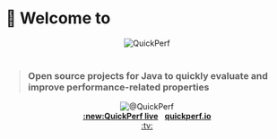 # 👋 Welcome to

<div align="center">
<img src="https://pbs.twimg.com/profile_banners/926219963333038086/1518645789" alt="QuickPerf"/>
</div><br>

><h3>Open source projects for Java to quickly evaluate and improve performance-related properties</h3>

<div align="center">
    <img alt="@QuickPerf" src="https://img.shields.io/twitter/url?label=Twitter&style=social&url=https%3A%2F%2Ftwitter.com%2Fquickperf">
</div>
<div align="center">
 <strong><a href="https://github.com/quick-perf/quickperf-live#quickperf-live">:new:QuickPerf live</a></strong>&nbsp;&nbsp;&nbsp;<strong><a href="https://quickperf.io">quickperf.io</a></strong>
</div>
<div align="center">
  <a href="https://www.youtube.com/playlist?list=PLyRtZQwOxA6ekhEr2H2nNV42ZLD8OkPEx">:tv:</a>
</div>

